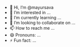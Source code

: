- 👋 Hi, I’m @mayursava
- 👀 I’m interested in ...
- 🌱 I’m currently learning ...
- 💞️ I’m looking to collaborate on ...
- 📫 How to reach me ...
- 😄 Pronouns: ...
- ⚡ Fun fact: ...

<!---
mayursava/mayursava is a ✨ special ✨ repository because its `README.md` (this file) appears on your GitHub profile.
You can click the Preview link to take a look at your changes.
--->
